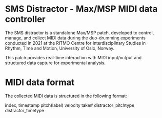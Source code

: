 # SMS Distractor - Max/MSP MIDI data controller

The SMS distractor is a standalone Max/MSP patch, developed to control, manage, and collect MIDI data during the duo-drumming experiments conducted in 2021 at the RITMO Centre for Interdisciplinary Studies in Rhythm, Time and Motion, University of Oslo, Norway.

This patch provides real-time interaction with MIDI input/output and structured data capture for experimental analysis.


# MIDI data format

The collected MIDI data is structured in the following format:

index, timestamp pitch(label) velocity take# distractor_pitchtype distractor_timetype